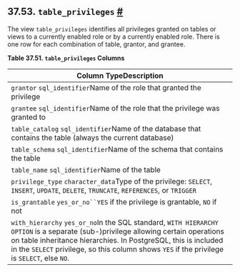 ## 37.53. `table_privileges` [#](#INFOSCHEMA-TABLE-PRIVILEGES)

The view `table_privileges` identifies all privileges granted on tables or views to a currently enabled role or by a currently enabled role. There is one row for each combination of table, grantor, and grantee.

**Table 37.51. `table_privileges` Columns**

| Column TypeDescription                                                                                                                                                                                                                                                                              |
| --------------------------------------------------------------------------------------------------------------------------------------------------------------------------------------------------------------------------------------------------------------------------------------------------- |
| `grantor` `sql_identifier`Name of the role that granted the privilege                                                                                                                                                                                                                               |
| `grantee` `sql_identifier`Name of the role that the privilege was granted to                                                                                                                                                                                                                        |
| `table_catalog` `sql_identifier`Name of the database that contains the table (always the current database)                                                                                                                                                                                          |
| `table_schema` `sql_identifier`Name of the schema that contains the table                                                                                                                                                                                                                           |
| `table_name` `sql_identifier`Name of the table                                                                                                                                                                                                                                                      |
| `privilege_type` `character_data`Type of the privilege: `SELECT`, `INSERT`, `UPDATE`, `DELETE`, `TRUNCATE`, `REFERENCES`, or `TRIGGER`                                                                                                                                                              |
| `is_grantable` `yes_or_no``YES` if the privilege is grantable, `NO` if not                                                                                                                                                                                                                          |
| `with_hierarchy` `yes_or_no`In the SQL standard, `WITH HIERARCHY OPTION` is a separate (sub-)privilege allowing certain operations on table inheritance hierarchies. In PostgreSQL, this is included in the `SELECT` privilege, so this column shows `YES` if the privilege is `SELECT`, else `NO`. |